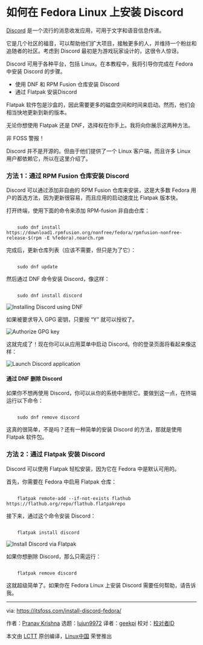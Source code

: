 [#]: subject: "How to Install Discord on Fedora Linux"
[#]: via: "https://itsfoss.com/install-discord-fedora/"
[#]: author: "Pranav Krishna https://itsfoss.com/author/pranav/"
[#]: collector: "lujun9972"
[#]: translator: "geekpi"
[#]: reviewer: " "
[#]: publisher: " "
[#]: url: " "

如何在 Fedora Linux 上安装 Discord
======

[Discord][1] 是一个流行的消息收发应用，可用于文字和语音信息传递。

它是几个社区的福音，可以帮助他们扩大项目，接触更多的人，并维持一个粉丝和追随者的社区。考虑到 Discord 最初是为游戏玩家设计的，这很令人惊讶。

Discord 可用于各种平台，包括 Linux。在本教程中，我将引导你完成在 Fedora 中安装 Discord 的步骤。

  * 使用 DNF 和 RPM Fusion 仓库安装 Discord
  * 通过 Flatpak 安装Discord



Flatpak 软件包是沙盒的，因此需要更多的磁盘空间和时间来启动。然而，他们会相当快地更新到新的版本。

无论你想使用 Flatpak 还是 DNF，选择权在你手上。我将向你展示这两种方法。

非 FOSS 警报！

Discord 并不是开源的。但由于他们提供了一个 Linux 客户端，而且许多 Linux 用户都依赖它，所以在这里介绍了。

### 方法 1：通过 RPM Fusion 仓库安装 Discord

Discord 可以通过添加非自由的 RPM Fusion 仓库来安装，这是大多数 Fedora 用户的首选方法，因为更新很容易，而且应用的启动速度比 Flatpak 版本快。

打开终端，使用下面的命令来添加 RPM-fusion 非自由仓库：

```

    sudo dnf install https://download1.rpmfusion.org/nonfree/fedora/rpmfusion-nonfree-release-$(rpm -E %fedora).noarch.rpm

```

完成后，更新仓库列表（应该不需要，但只是为了它）：

```

    sudo dnf update

```

然后通过 DNF 命令安装 Discord，像这样：

```

    sudo dnf install discord

```

![Installing Discord using DNF][2]

如果被要求导入 GPG 密钥，只要按 “Y” 就可以授权了。

![Authorize GPG key][3]

这就完成了！现在你可以从应用菜单中启动 Discord。你的登录页面将看起来像这样：

![Launch Discord application][4]

#### 通过 DNF 删除 Discord

如果你不想再使用 Discord，你可以从你的系统中删除它。要做到这一点，在终端运行以下命令：

```

    sudo dnf remove discord

```

这真的很简单，不是吗？还有一种简单的安装 Discord 的方法，那就是使用 Flatpak 软件包。

### 方法 2：通过 Flatpak 安装 Discord

Discord 可以使用 Flatpak 轻松安装，因为它在 Fedora 中是默认可用的。

首先，你需要在 Fedora 中启用 Flatpak 仓库：

```

    flatpak remote-add --if-not-exists flathub https://flathub.org/repo/flathub.flatpakrepo

```

接下来，通过这个命令安装 Discord：

```

    flatpak install discord

```

![Install Discord via Flatpak][5]

如果你想删除 Discord，那么只需运行：

```

    flatpak remove discord

```

这就超级简单了。如果你在 Fedora Linux 上安装 Discord 需要任何帮助，请告诉我。

--------------------------------------------------------------------------------

via: https://itsfoss.com/install-discord-fedora/

作者：[Pranav Krishna][a]
选题：[lujun9972][b]
译者：[geekpi](https://github.com/geekpi)
校对：[校对者ID](https://github.com/校对者ID)

本文由 [LCTT](https://github.com/LCTT/TranslateProject) 原创编译，[Linux中国](https://linux.cn/) 荣誉推出

[a]: https://itsfoss.com/author/pranav/
[b]: https://github.com/lujun9972
[1]: https://discord.com/
[2]: https://i2.wp.com/itsfoss.com/wp-content/uploads/2021/11/install-discord-dnf.png?resize=800%2C525&ssl=1
[3]: https://i1.wp.com/itsfoss.com/wp-content/uploads/2021/11/authorize-gpg-key-1.png?resize=800%2C573&ssl=1
[4]: https://i0.wp.com/itsfoss.com/wp-content/uploads/2021/11/Discord-2.png?resize=800%2C432&ssl=1
[5]: https://i1.wp.com/itsfoss.com/wp-content/uploads/2021/11/install-discord-flatpak.png?resize=800%2C545&ssl=1

